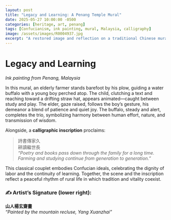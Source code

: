 ```yaml
---
layout: post
title: "Legacy and Learning: A Penang Temple Mural"
date: 2025-05-27 10:00:00 -0500
categories: [heritage, art, penang]
tags: [Confucianism, ink painting, mural, Malaysia, calligraphy]
image: /assets/images/R0004937.jpg
excerpt: "A restored image and reflection on a traditional Chinese mural in Penang, celebrating the enduring values of study, labor, and lineage."
---
```


# Legacy and Learning  
*Ink painting from Penang, Malaysia*

In this mural, an elderly farmer stands barefoot by his plow, guiding a water buffalo with a young boy perched atop. The child, clutching a text and reaching toward a drifting straw hat, appears animated—caught between study and play. The elder, gaze raised, follows the boy’s gesture, his demeanor a blend of patience and quiet joy. The buffalo, steady and alert, completes the trio, symbolizing harmony between human effort, nature, and transmission of wisdom.

Alongside, a **calligraphic inscription** proclaims:

> 詩書傳家久  
> 耕讀繼世長  
> *“Poetry and books pass down through the family for a long time.  
> Farming and studying continue from generation to generation.”*

This classical couplet embodies Confucian ideals, celebrating the dignity of labor and the continuity of learning. Together, the scene and the inscription reflect a peaceful rhythm of rural life in which tradition and vitality coexist.

### ✍️ Artist’s Signature (lower right):  
**山人楊玄齋畫**  
*“Painted by the mountain recluse, Yang Xuanzhai”*
